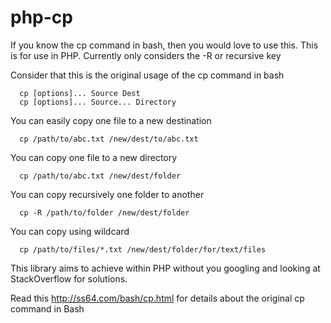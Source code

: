 php-cp
======

If you know the cp command in bash, then you would love to use this. This is for use in PHP. Currently only considers the -R or recursive key

Consider that this is the original usage of the cp command in bash

      cp [options]... Source Dest
      cp [options]... Source... Directory
      
You can easily copy one file to a new destination

      cp /path/to/abc.txt /new/dest/to/abc.txt

You can copy one file to a new directory

      cp /path/to/abc.txt /new/dest/folder

You can copy recursively one folder to another

      cp -R /path/to/folder /new/dest/folder
    
You can copy using wildcard

      cp /path/to/files/*.txt /new/dest/folder/for/text/files
    

This library aims to achieve within PHP without you googling and looking at StackOverflow for solutions.

Read this http://ss64.com/bash/cp.html for details about the original cp command in Bash
